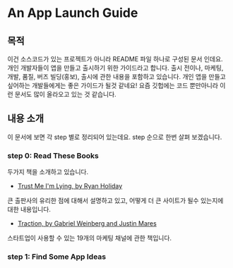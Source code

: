 # An App Launch Guide

## 목적

이건 소스코드가 있는 프로젝트가 아니라 README 파일 하나로 구성된 문서 인데요.
개인 개발자들이 앱을 만들고 출시하기 위한 가이드라고 합니다.
출시 전이나, 마케팅, 개발, 품질, 버즈 빌딩(홍보), 출시에 관한 내용을 포함하고 있습니다.
개인 앱을 만들고 싶어하는 개발들에게는 좋은 가이드가 될것 같네요!
요즘 깃헙에는 코드 뿐만아니라 이런 문서도 많이 올라오고 있는 것 같습니다.

## 내용 소개

이 문서에 보면 각 step 별로 정리되어 있는데요.
step 순으로 한번 살펴 보겠습니다.

### step 0: Read These Books

두가지 책을 소개하고 있습니다. 

* [Trust Me I'm Lying, by Ryan Holiday](http://amzn.to/1Adie3W)

큰 출판사의 유리한 점에 대해서 설명하고 있고, 어떻게 더 큰 사이트가 될수 있는지에 대한 내용입니다.

* [Traction, by Gabriel Weinberg and Justin Mares](http://amzn.to/1DBn0Lo)

스타트업이 사용할 수 있는 19개의 마케팅 채널에 관한 책입니다.

### step 1: Find Some App Ideas
